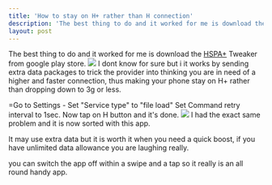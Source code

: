 ```yaml
---
title: 'How to stay on H+ rather than H connection'
description: 'The best thing to do and it worked for me is download the [HSPA+] Tweaker from google play store.'
layout: post
---
```


The best thing to do and it worked for me is download the [HSPA+](https://play.google.com/store/apps/details?id=com.BBsRs.HSPAP.Tweaker) Tweaker from google play store.
![](https://pbs.twimg.com/media/CcTM1AqUMAAh-z7.jpg)
I dont know for sure but i it works by sending extra data packages to trick the provider into thinking you are in need of a higher and faster connection, thus making your phone stay on H+ rather than dropping down to 3g or less.

=Go to Settings -
Set "Service type" to "file load"
Set Command retry interval to 1sec.
Now tap on H button and it's done.
![](https://pbs.twimg.com/media/Cp1e_3RWYAA_qrL.jpg)
I had the exact same problem and it is now sorted with this app.

It may use extra data but it is worth it when you need a quick boost, if you have unlimited data allowance you are laughing really.

you can switch the app off within a swipe and a tap so it really is an all round handy app.
